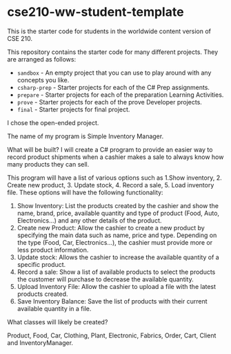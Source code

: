 # cse210-ww-student-template

This is the starter code for students in the worldwide content version of CSE 210.

This repository contains the starter code for many different projects. They are arranged as follows:

- `sandbox` - An empty project that you can use to play around with any concepts you like.
- `csharp-prep` - Starter projects for each of the C# Prep assignments.
- `prepare` - Starter projects for each of the preparation Learning Activities.
- `prove` - Starter projects for each of the prove Developer projects.
- `final` - Starter projects for final project.

I chose the open-ended project.

The name of my program is Simple Inventory Manager.

What will be built?
I will create a C# program to provide an easier way to record product shipments when a cashier makes a sale to always know how many products they can sell.

This program will have a list of various options such as 1.Show inventory, 2. Create new product, 3. Update stock, 4. Record a sale, 5. Load inventory file. These options will have the following functionality:

1. Show Inventory: List the products created by the cashier and show the name, brand, price, available quantity and type of product (Food, Auto, Electronics…) and any other details of the product.
2. Create new Product: Allow the cashier to create a new product by specifying the main data such as name, price and type. Depending on the type (Food, Car, Electronics...), the cashier must provide more or less product information.
3. Update stock: Allows the cashier to increase the available quantity of a specific product.
4. Record a sale: Show a list of available products to select the products the customer will purchase to decrease the available quantity.
5. Upload Inventory File: Allow the cashier to upload a file with the latest products created.
6. Save Inventory Balance: Save the list of products with their current available quantity in a file.

What classes will likely be created?

Product, Food, Car, Clothing, Plant, Electronic, Fabrics, Order, Cart, Client and InventoryManager.
